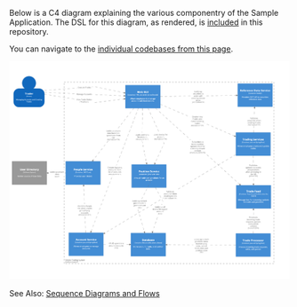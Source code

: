 Below is a C4 diagram explaining the various componentry of the Sample Application.  The DSL for this diagram, as rendered, is [included](./c4/c4-diagram.dsl) in this repository.

You can navigate to the [individual codebases from this page](./code.md).

![C4 Diagram](./c4/c4-diagram.png)

See Also: [Sequence Diagrams and Flows](./flows.md)
